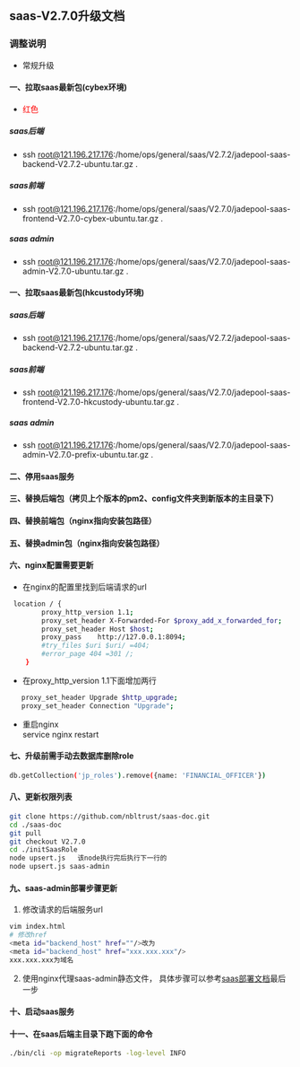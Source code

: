 ## saas-V2.7.0升级文档
### 调整说明
- 常规升级      
#### 一、拉取saas最新包(cybex环境)    

- <font color=#FF0000 >红色</font>
##### saas后端
- ssh root@121.196.217.176:/home/ops/general/saas/V2.7.2/jadepool-saas-backend-V2.7.2-ubuntu.tar.gz .
##### saas前端
- ssh root@121.196.217.176:/home/ops/general/saas/V2.7.0/jadepool-saas-frontend-V2.7.0-cybex-ubuntu.tar.gz .
##### saas admin
- ssh root@121.196.217.176:/home/ops/general/saas/V2.7.0/jadepool-saas-admin-V2.7.0-ubuntu.tar.gz .
#### 一、拉取saas最新包(hkcustody环境)
##### saas后端
- ssh root@121.196.217.176:/home/ops/general/saas/V2.7.2/jadepool-saas-backend-V2.7.2-ubuntu.tar.gz .
##### saas前端
- ssh root@121.196.217.176:/home/ops/general/saas/V2.7.0/jadepool-saas-frontend-V2.7.0-hkcustody-ubuntu.tar.gz .
##### saas admin
- ssh root@121.196.217.176:/home/ops/general/saas/V2.7.0/jadepool-saas-admin-V2.7.0-prefix-ubuntu.tar.gz .
#### 二、停用saas服务
#### 三、替换后端包（拷贝上个版本的pm2、config文件夹到新版本的主目录下）
#### 四、替换前端包（nginx指向安装包路径）
#### 五、替换admin包（nginx指向安装包路径）
#### 六、nginx配置需要更新
- 在nginx的配置里找到后端请求的url
```bash
 location / {
        proxy_http_version 1.1;
        proxy_set_header X-Forwarded-For $proxy_add_x_forwarded_for;
        proxy_set_header Host $host;
        proxy_pass    http://127.0.0.1:8094;
        #try_files $uri $uri/ =404;
        #error_page 404 =301 /;
    }
 ```
 - 在proxy_http_version 1.1下面增加两行
 ```bash
    proxy_set_header Upgrade $http_upgrade;
    proxy_set_header Connection "Upgrade";
 ```
 - 重启nginx       
 service nginx restart
#### 七、升级前需手动去数据库删除role
```bash
db.getCollection('jp_roles').remove({name: 'FINANCIAL_OFFICER'})
```
#### 八、更新权限列表
```bash
git clone https://github.com/nbltrust/saas-doc.git
cd ./saas-doc
git pull
git checkout V2.7.0
cd ./initSaasRole
node upsert.js   该node执行完后执行下一行的
node upsert.js saas-admin
```
#### 九、saas-admin部署步骤更新

1. 修改请求的后端服务url
```bash
vim index.html
# 修改href
<meta id="backend_host" href=""/>改为
<meta id="backend_host" href="xxx.xxx.xxx"/>
xxx.xxx.xxx为域名
```
2. 使用nginx代理saas-admin静态文件， 具体步骤可以参考[saas部署文档](https://github.com/nbltrust/saas-doc/blob/master/Chinese/saas%E9%83%A8%E7%BD%B2%E6%96%87%E6%A1%A3.md)最后一步

#### 十、启动saas服务
#### 十一、在saas后端主目录下跑下面的命令
```bash
./bin/cli -op migrateReports -log-level INFO
```
